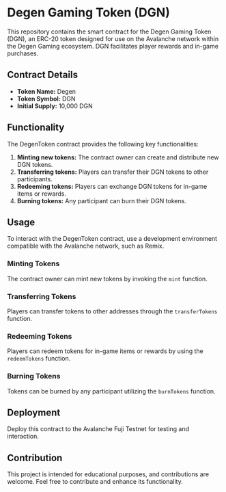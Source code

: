 # Degen Gaming Token (DGN)

This repository contains the smart contract for the Degen Gaming Token (DGN), an ERC-20 token designed for use on the Avalanche network within the Degen Gaming ecosystem. DGN facilitates player rewards and in-game purchases.

## Contract Details

- **Token Name:** Degen
- **Token Symbol:** DGN
- **Initial Supply:** 10,000 DGN

## Functionality

The DegenToken contract provides the following key functionalities:

1. **Minting new tokens:** The contract owner can create and distribute new DGN tokens.
2. **Transferring tokens:** Players can transfer their DGN tokens to other participants.
3. **Redeeming tokens:** Players can exchange DGN tokens for in-game items or rewards.
4. **Burning tokens:** Any participant can burn their DGN tokens.

## Usage

To interact with the DegenToken contract, use a development environment compatible with the Avalanche network, such as Remix.

### Minting Tokens

The contract owner can mint new tokens by invoking the `mint` function.

### Transferring Tokens

Players can transfer tokens to other addresses through the `transferTokens` function.

### Redeeming Tokens

Players can redeem tokens for in-game items or rewards by using the `redeemTokens` function.

### Burning Tokens

Tokens can be burned by any participant utilizing the `burnTokens` function.

## Deployment

Deploy this contract to the Avalanche Fuji Testnet for testing and interaction.

## Contribution

This project is intended for educational purposes, and contributions are welcome. Feel free to contribute and enhance its functionality.
